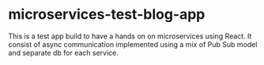 # microservices-test-blog-app
This is a test app build to have a hands on on microservices using React. It consist of async communication implemented using a mix of Pub Sub model and separate db for each service.
